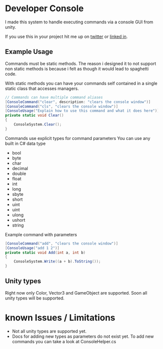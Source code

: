 # Developer Console

I made this system to handle executing commands via a console GUI from unity.

If you use this in your project hit me up on [twitter](https://twitter.com/ReignOfDave) or [linked in](https://www.linkedin.com/in/david-conway-gamedev/).

## Example Usage

Commands must be static methods. The reason i designed it to not support non static methods is because i felt as though it would lead to spaghetti code.

With static methods you can have your commands self contained in a single static class that accesses managers.

```cs
// Commands can have multiple command aliases
[ConsoleCommand("clear", description: "clears the console window")]
[ConsoleCommand("cls", "clears the console window")]
[ConsoleUsage("Explain how to use this command and what it does here")]
private static void Clear()
{
    ConsoleSystem.Clear();
}
```

Commands use explicit types for command parameters
You can use any built in C# data type

* bool
* byte
* char
* decimal
* double
* float
* int
* long
* sbyte
* short
* uint
* uint
* ulong
* ushort
* string

Example command with parameters
```cs
[ConsoleCommand("add", "clears the console window")]
[ConsoleUsage("add 1 2")]
private static void Add(int a, int b)
{
    ConsoleSystem.Write((a + b).ToString());
}
```

## Unity types  
Right now only Color, Vector3 and GameObject are supported.
Soon all unity types will be supported.
		


# known Issues / Limitations

* Not all unity types are supported yet. 
* Docs for adding new types as parameters do not exist yet. To add new commands you can take a look at ConsoleHelper.cs

